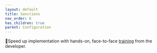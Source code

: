 ```yaml
---
layout: default
title: Sanctions
nav_order: 6
has_children: true
parent: Configuration
---
```


🚀Speed up implementation with hands-on, face-to-face [training](https://www.jube.io/jube-training) from the developer.